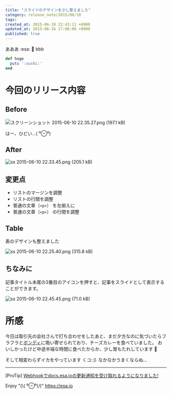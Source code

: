 ```yaml
---
title: "スライドのデザインを少し整えました"
category: release_note/2015/06/10
tags:
created_at: 2015-06-10 22:43:11 +0900
updated_at: 2015-06-16 17:08:08 +0900
published: true
---
```


あああ :esa: :sushi: bbb

```ruby
def hoge
  puts ':sushi:'
end
```

# 今回のリリース内容

## Before


![スクリーンショット 2015-06-10 22.35.27.png (197.1 kB)](https://img.esa.io/uploads/production/attachments/105/2015/06/10/2/600fa14a-9bc8-4bb8-8e65-32242425ebe0.png)

はー、ひどい…( ⁰⊖⁰)

## After

![ss 2015-06-10 22.33.45.png (205.1 kB)](https://img.esa.io/uploads/production/attachments/105/2015/06/10/2/849e279a-7884-40b0-8929-9911bf93d84c.png)

## 変更点

- リストのマージンを調整
- リストの行間を調整
- 普通の文章（`<p>`） を左揃えに
- 普通の文章（`<p>`） の行間を調整

## Table

表のデザインも整えました

![ss 2015-06-10 22.25.40.png (315.8 kB)](https://img.esa.io/uploads/production/attachments/105/2015/06/10/2/266da0ae-ba66-465f-8a90-9ac316975848.png)

## ちなみに

記事タイトル末尾の3番目のアイコンを押すと、記事をスライドとして表示することができます。

![ss 2015-06-10 22.45.45.png (71.0 kB)](https://img.esa.io/uploads/production/attachments/105/2015/06/10/2/cbfcd183-5552-4d90-aac3-1855e2c195d0.png)

# 所感

今日は取引先の会社さんで打ち合わせをしたあと、まだ夕方なのに気づいたらフラフラと[ボンディ](http://bondy.co.jp/web/)に吸い寄せられており、チーズカレーを食べていました。
おいしかったけど中途半端な時間に食べたからか、少し胃もたれしています :curry:

そして相変わらずイカをやっています くコ:彡 なかなかうまくならぬ…

---
[ProTip] [Webhookでdocs.esa.ioの更新通知を受け取れるようになりました!](/posts/73)

Enjoy "(\\( ⁰⊖⁰)/)"
https://esa.io
